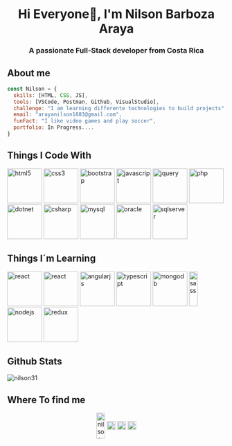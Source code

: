 
<h1 align="center">Hi Everyone👋, I'm Nilson Barboza Araya</h1>
<h3 align="center">A passionate Full-Stack developer from Costa Rica</h3>

## About me
```javascript
const Nilson = {
  skills: [HTML, CSS, JS],
  tools: [VSCode, Postman, Github, VisualStudio], 
  challenge: "I am learning differente technologies to build projects",
  email: "arayanilson1883@gmail.com",
  funFact: "I like video games and play soccer",
  portfolio: In Progress....
}
```
## Things I Code With
<p align="left">
<img src="https://devicons.github.io/devicon/devicon.git/icons/html5/html5-original-wordmark.svg" alt="html5" width="80" height="80"/> 
<img src="https://devicons.github.io/devicon/devicon.git/icons/css3/css3-original-wordmark.svg" alt="css3" width="80" height="80"/>
<img src="https://devicons.github.io/devicon/devicon.git/icons/bootstrap/bootstrap-plain.svg" alt="bootstrap" width="80" height="80"/> 
<img src="https://devicons.github.io/devicon/devicon.git/icons/javascript/javascript-original.svg" alt="javascript" width="80" height="80"/>     
<img src="https://devicons.github.io/devicon/devicon.git/icons/jquery/jquery-plain-wordmark.svg" alt="jquery" width="80" height="80"/>
<img src="https://devicons.github.io/devicon/devicon.git/icons/php/php-original.svg" alt="php" width="80" height="80"/> 
<img src="https://devicons.github.io/devicon/devicon.git/icons/dot-net/dot-net-original-wordmark.svg" alt="dotnet" width="80" height="80"/> 
<img src="https://devicons.github.io/devicon/devicon.git/icons/csharp/csharp-original.svg" alt="csharp" width="80" height="80"/> 
<img src="https://devicons.github.io/devicon/devicon.git/icons/mysql/mysql-original-wordmark.svg" alt="mysql" width="80" height="80"/>
<img src="https://devicons.github.io/devicon/devicon.gi/icons/oracle/oracle-original.svg" alt="oracle" width="80" height="80"/> 
 <img src="https://img.icons8.com/color/48/000000/microsoft-sql-server.png" alt="sqlserver" width="80" height="80"/>
</p>

## Things I´m Learning
<p align="left">
<img src="https://devicons.github.io/devicon/devicon.git/icons/react/react-original-wordmark.svg" alt="react" width="80" height="80"/> 
<img src="https://devicons.github.io/devicon/devicon.git/icons/vuejs/vuejs-original-wordmark.svgg" alt="react" width="80" height="80"/> 
<img src="https://devicons.github.io/devicon/devicon.git/icons/angularjs/angularjs-original.svg" alt="angularjs" width="80" height="80"/> 
<img src="https://devicons.github.io/devicon/devicon.git/icons/typescript/typescript-original.svg" alt="typescript" width="80" height="80"/> 
<img src="https://devicons.github.io/devicon/devicon.git/icons/mongodb/mongodb-original-wordmark.svg" alt="mongodb" width="80" height="80"/> 
<img src="https://devicons.github.io/devicon/devicon.git/icons/sass/sass-original.svg" alt="sass" width="20" height="80"/> 
<img src="https://devicons.github.io/devicon/devicon.git/icons/nodejs/nodejs-original-wordmark.svg" alt="nodejs" width="80" height="80"/> 
<img src="https://devicons.github.io/devicon/devicon.git/icons/redux/redux-original.svg" alt="redux" width="80" height="80"/>
</p>

## Github Stats
<p align="left"> 
<img src="https://github-readme-stats.vercel.app/api?username=nilson31&show_icons=true" alt="nilson31" /> 
</p>

## Where To find me
<p align="center">
<a href="https://linkedin.com/in/nilson-barboza-araya-4a98a5a5" target="blank"><img align="center" src="https://cdn.jsdelivr.net/npm/simple-icons@3.0.1/icons/linkedin.svg" alt="nilson-barboza-araya-4a98a5a5" height="60" width="20" /></a>
<a href="https://stackoverflow.com/users/nilson-barboza" target="blank"><img align="center" src="https://cdn.jsdelivr.net/npm/simple-icons@3.0.1/icons/stackoverflow.svg" alt="nilson-barboza" height="20" width="20" /></a>
<a href="https://fb.com/nino.barbozaaraya" target="blank"><img align="center" src="https://cdn.jsdelivr.net/npm/simple-icons@3.0.1/icons/facebook.svg" alt="nino.barbozaaraya" height="20" width="20" /></a>
<a href="https://instagram.com/nil_barboza" target="blank"><img align="center" src="https://cdn.jsdelivr.net/npm/simple-icons@3.0.1/icons/instagram.svg" alt="nil_barboza" height="20" width="20" /></a>
</p>
